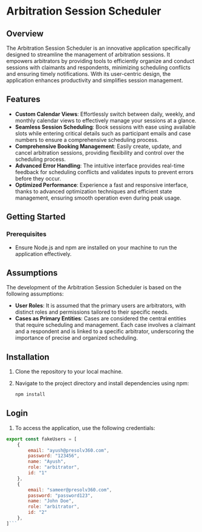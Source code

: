 # Arbitration Session Scheduler

## Overview

The Arbitration Session Scheduler is an innovative application specifically designed to streamline the management of arbitration sessions. It empowers arbitrators by providing tools to efficiently organize and conduct sessions with claimants and respondents, minimizing scheduling conflicts and ensuring timely notifications. With its user-centric design, the application enhances productivity and simplifies session management.

## Features

- **Custom Calendar Views**: Effortlessly switch between daily, weekly, and monthly calendar views to effectively manage your sessions at a glance.
- **Seamless Session Scheduling**: Book sessions with ease using available slots while entering critical details such as participant emails and case numbers to ensure a comprehensive scheduling process.
- **Comprehensive Booking Management**: Easily create, update, and cancel arbitration sessions, providing flexibility and control over the scheduling process.
- **Advanced Error Handling**: The intuitive interface provides real-time feedback for scheduling conflicts and validates inputs to prevent errors before they occur.
- **Optimized Performance**: Experience a fast and responsive interface, thanks to advanced optimization techniques and efficient state management, ensuring smooth operation even during peak usage.

## Getting Started

### Prerequisites

- Ensure Node.js and npm are installed on your machine to run the application effectively.

## Assumptions

The development of the Arbitration Session Scheduler is based on the following assumptions:

- **User Roles**: It is assumed that the primary users are arbitrators, with distinct roles and permissions tailored to their specific needs.
- **Cases as Primary Entities**: Cases are considered the central entities that require scheduling and management. Each case involves a claimant and a respondent and is linked to a specific arbitrator, underscoring the importance of precise and organized scheduling.

## Installation

1. Clone the repository to your local machine.
2. Navigate to the project directory and install dependencies using npm:

   ```bash
   npm install
   ```

## Login

1. To access the application, use the following credentials:
```js
export const fakeUsers = [
    {
        email: "ayush@presolv360.com",
        password: "123456",
        name: "Ayush",
        role: "arbitrator",
        id: "1"
    },
    {
        email: "sameer@presolv360.com",
        password: "password123",
        name: "John Doe",
        role: "arbitrator",
        id: "2"
    },
]```


